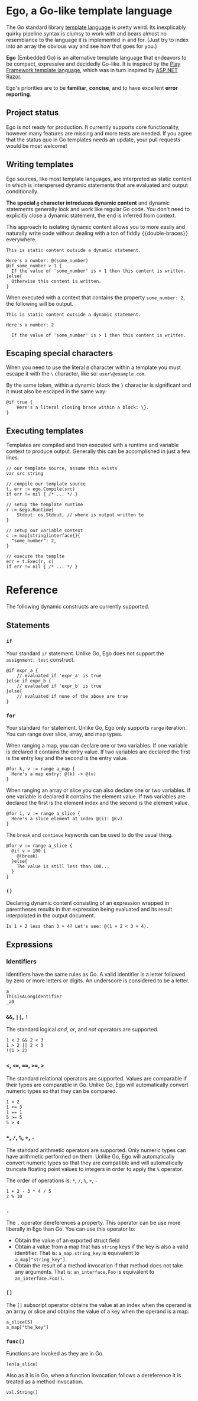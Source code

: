 # Ego, a Go-like template language

The Go standard library [template language](https://golang.org/pkg/text/template/) is pretty weird. Its inexplicably quirky pipeline syntax is clumsy to work with and bears almost no resemblance to the language it is implemented in and for. (Just try to index into an array the obvious way and see how that goes for you.)

**Ego** (Embedded Go) is an alternative template language that endeavors to be compact, expressive and decidedly Go-like. It is inspired by the [Play Framework template language](https://www.playframework.com/documentation/2.5.x/JavaTemplates), which was in turn inspired by [ASP.NET Razor](http://www.asp.net/web-pages/overview/getting-started/introducing-razor-syntax-c).

Ego's priorities are to be **familiar**, **concise**, and to have excellent **error reporting**.

## Project status

Ego is not ready for production. It currently supports core functionality, however many features are missing and more tests are needed. If you agree that the status quo in Go templates needs an update, your pull requests would be most welcome!

## Writing templates

Ego sources, like most template languages, are interpreted as static content in which is interspersed dynamic statements that are evaluated and output conditionally.

**The special `@` character introduces dynamic content** and dynamic statements generally look and work like regular Go code. You don't need to explicitly close a dynamic statement, the end is inferred from context.

This approach to isolating dynamic content allows you to more easily and naturally write code without dealing with a ton of fiddly `{{`double-braces`}}` everywhere.

    This is static content outside a dynamic statement.
    
    Here's a number: @(some_number)
    @if some_number > 1 {
      If the value of 'some_number' is > 1 then this content is written.
    }else{
      Otherwise this content is written.
    }

When executed with a context that contains the property `some_number: 2`, the following will be output.

	This is static content outside a dynamic statement.
	
	Here's a number: 2
	
      If the value of 'some_number' is > 1 then this content is written.

## Escaping special characters

When you need to use the literal `@` character within a template you must escape it with the `\` character, like so: `user\@example.com`.

By the same token, within a dynamic block the `}` character is significant and it must also be escaped in the same way:

	@if true {
		Here's a literal closing brace within a block: \}.
	}

## Executing templates

Templates are compiled and then executed with a runtime and variable context to produce output. Generally this can be accomplished in just a few lines.
	
	// our template source, assume this exists
	var src string
	
	// compile our template source
	t, err := ego.Compile(src)
	if err != nil { /* ... */ }
	
	// setup the template runtime
	r := &ego.Runtime{
		Stdout:	os.Stdout, // where is output written to
	}
	
	// setup our variable context
	c := map[string]interface{}{
	  "some_number": 2,
	}
	
	// execute the templte
	err = t.Exec(r, c)
	if err != nil { /* ... */ }

# Reference

The following dynamic constructs are currently supported.

## Statements

### `if`

Your standard `if` statement. Unlike Go, Ego does not support the `assignment; test` construct.

	@if expr_a {
		// evaluated if 'expr_a' is true
	}else if expr_b {
		// evaluated if 'expr_b' is true
	}else{
		// evaluated if none of the above are true
	}

### `for`

Your standard `for` statement. Unlike Go, Ego only supports `range` iteration. You can range over slice, array, and map types.

When ranging a map, you can declare one or two variables. If one variable is declared it contains the entry value. If two variables are declared the first is the entry key and the second is the entry value.

	@for k, v := range a_map {
	  Here's a map entry: @(k) -> @(v)
	}

When ranging an array or slice you can also declare one or two variables. If one variable is declared it contains the element value. If two variables are declared the first is the element index and the second is the element value.

	@for i, v := range a_slice {
	  Here's a slice element at index @(i): @(v)
	}
	
The `break` and `continue` keywords can be used to do the usual thing.

	@for v := range a_slice {
	  @if v > 100 {
	  	@(break)
	  }else{
	    The value is still less than 100...
	  }
	}


### `()`

Declaring dynamic content consisting of an expression wrapped in parentheses results in that expression being evaluated and its result interpolated in the output document.

	Is 1 + 2 less than 3 + 4? Let's see: @(1 + 2 < 3 + 4).


## Expressions

### Identifiers

Identifiers have the same rules as Go. A valid identifier is a letter followed by zero or more letters or digits. An underscore is considered to be a letter.

	a
	ThisIsALongIdentifier
	_a9

### `&&`, `||`, `!`

The standard logical *and*, *or*, and *not* operators are supported.

	1 < 2 && 2 < 3
	1 > 2 || 2 < 3
	!(1 > 2)

### `<`, `<=`, `==`, `>=`, `>`

The standard relational operators are supported. Values are comparable if their types are comparable in Go. Unlike Go, Ego will automatically convert numeric types so that they can be compared.

	1 < 2
	1 <= 3
	1 == 1
	5 >= 5
	5 > 4

### `*`, `/`, `%`, `+`, `-`

The standard arithmetic operators are supported. Only numeric types can have arithmetic performed on them. Unlike Go, Ego will automatically convert numeric types so that they are compatible and will automatically truncate floating point values to integers in order to apply the `%` operator.

The order of operations is: `*`, `/`, `%`, `+`, `-`

	1 + 2 - 3 * 4 / 5
	2 % 10

### `.`

The `.` operator dereferences a property. This operator can be use more liberally in Ego than Go. You can use this operator to:

* Obtain the value of an exported struct field
* Obtain a value from a map that has `string` keys if the key is also a valid identifier. That is: `a_map.string_key` is equivalent to `a_map["string_key"]`.
* Obtain the result of a method invocation if that method does not take any arguments. That is: `an_interface.Foo` is equivalent to `an_interface.Foo()`.

### `[]`

The `[]` subscript operator obtains the value at an index when the operand is an array or slice and obtains the value of a key when the operand is a map.

	a_slice[5]
	a_map["the_key"]

### `func()`

Functions are invoked as they are in Go.

	len(a_slice)

Also as it is in Go, when a function invocation follows a dereference it is treated as a method invocation.

	val.String()

